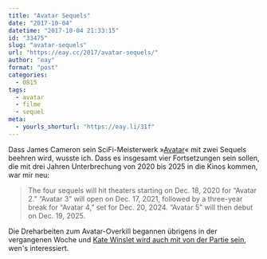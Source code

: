 ```yaml
---
title: "Avatar Sequels"
date: "2017-10-04"
datetime: "2017-10-04 21:33:15"
id: "33475"
slug: "avatar-sequels"
url: "https://eay.cc/2017/avatar-sequels/"
author: "eay"
format: "post"
categories:
  - 0815
tags:
  - avatar
  - filme
  - sequel
meta:
  - yourls_shorturl: "https://eay.li/31f"
---
```


Dass James Cameron sein SciFi-Meisterwerk »[Avatar](https://eay.cc/2009/review-avatar-aufbruch-nach-pandora/)« mit zwei Sequels beehren wird, wusste ich. Dass es insgesamt vier Fortsetzungen sein sollen, die mit drei Jahren Unterbrechung von 2020 bis 2025 in die Kinos kommen, war mir neu:

> The four sequels will hit theaters starting on Dec. 18, 2020 for “Avatar 2.” “Avatar 3” will open on Dec. 17, 2021, followed by a three-year break for “Avatar 4,” set for Dec. 20, 2024. “Avatar 5” will then debut on Dec. 19, 2025.

Die Dreharbeiten zum Avatar-Overkill begannen übrigens in der vergangenen Woche und [Kate Winslet wird auch mit von der Partie sein](http://variety.com/2017/film/news/kate-winslet-avatar-james-cameron-1202579906/), wen's interessiert.
